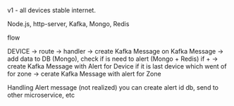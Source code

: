 v1 - all devices stable internet.

Node.js, http-server, Kafka, Mongo, Redis

flow

DEVICE -> route -> handler -> create Kafka Message
on Kafka Message -> add data to DB (Mongo), 
check if is need to alert (Mongo + Redis)
if + -> create Kafka Message with Alert for Device
if it is last device which went of for zone -> cerate Kafka Message with alert for Zone

Handling Alert message
(not realized)
you can create alert id db, send to other microservice, etc
